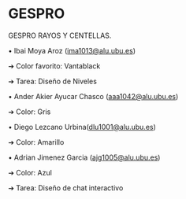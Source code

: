 # GESPRO
GESPRO RAYOS Y CENTELLAS.

• Ibai Moya Aroz (ima1013@alu.ubu.es) 

  ➔ Color favorito: Vantablack 
  
  ➔ Tarea: Diseño de Niveles
  

• Ander Akier Ayucar Chasco (aaa1042@alu.ubu.es) 

  ➔ Color: Gris
  

• Diego Lezcano Urbina(dlu1001@alu.ubu.es) 

  ➔ Color: Amarillo
  

• Adrian Jimenez Garcia (ajg1005@alu.ubu.es)

  ➔ Color: Azul 
  
  ➔ Tarea: Diseño de chat interactivo
  
